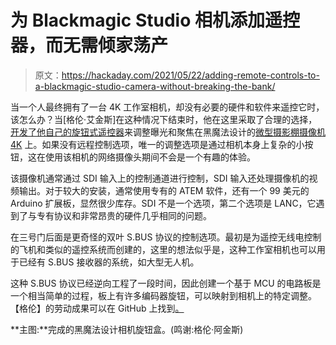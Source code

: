 # 为 Blackmagic Studio 相机添加遥控器，而无需倾家荡产

> 原文：<https://hackaday.com/2021/05/22/adding-remote-controls-to-a-blackmagic-studio-camera-without-breaking-the-bank/>

当一个人最终拥有了一台 4K 工作室相机，却没有必要的硬件和软件来遥控它时，该怎么办？当[格伦·艾金斯]在这种情况下结束时，他在这里采取了合理的选择，[开发了他自己的旋钮式遥控器](https://bikerglen.com/blog/usb-knobs-that-double-as-a-blackmagic-remote/)来调整曝光和聚焦在黑魔法设计的[微型摄影棚摄像机 4K](https://www.blackmagicdesign.com/products/blackmagicmicrostudiocamera4k/techspecs) 上。如果没有远程控制选项，唯一的调整选项是通过相机本身上复杂的小按钮，这在使用该相机的网络摄像头期间不会是一个有趣的体验。

该摄像机通常通过 SDI 输入上的控制通道进行控制，SDI 输入还处理摄像机的视频输出。对于较大的安装，通常使用专有的 ATEM 软件，还有一个 99 美元的 Arduino 扩展板，显然很少库存。SDI 不是一个选项，第二个选项是 LANC，它遇到了与专有协议和非常昂贵的硬件几乎相同的问题。

在三号门后面是更奇怪的双叶 S.BUS 协议的控制选项。最初是为遥控无线电控制的飞机和类似的遥控系统而创建的，这里的想法似乎是，这种工作室相机也可以用于已经有 S.BUS 接收器的系统，如大型无人机。

这种 S.BUS 协议已经逆向工程了一段时间，因此创建一个基于 MCU 的电路板是一个相当简单的过程，板上有许多编码器旋钮，可以映射到相机上的特定调整。【格伦】的劳动成果可以在 GitHub 上找到[。](https://github.com/bikerglen/usb-knob-box-bmd-remote)

**主图:**完成的黑魔法设计相机旋钮盒。(鸣谢:格伦·阿金斯)